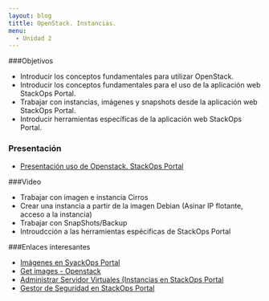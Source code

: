 ```yaml
---
layout: blog
tittle: OpenStack. Instancias.
menu:
  - Unidad 2
---
```

###Objetivos

* Introducir los conceptos fundamentales para utilizar OpenStack.
* Introducir los conceptos fundamentales para el uso de la aplicación web StackOps Portal.
* Trabajar con instancias, imágenes y snapshots desde la aplicación web StackOps Portal.
* Introducir herramientas específicas de la aplicación web StackOps Portal.

### Presentación

* [Presentación uso de Openstack. StackOps Portal](presentacion)

###Video

* Trabajar con imagen e instancia Cirros
* Crear una instancia a partir de la imagen Debian (Asinar IP flotante, acceso a la instancia)
* Trabajar con SnapShots/Backup
* Introudcción a las herramientas espécificas de StackOps Portal


###Enlaces interesantes

* [Imágenes en SyackOps Portal]()
* [Get images - Openstack](http://docs.openstack.org/image-guide/content/ch_obtaining_images.html)
* [Administrar Servidor Virtuales (Instancias en StackOps Portal](https://docs.stackops.net/virtual-servers-plugin-es.html)
* [Gestor de Seguridad en StackOps Portal](https://docs.stackops.net/security-plugin-es.html)

